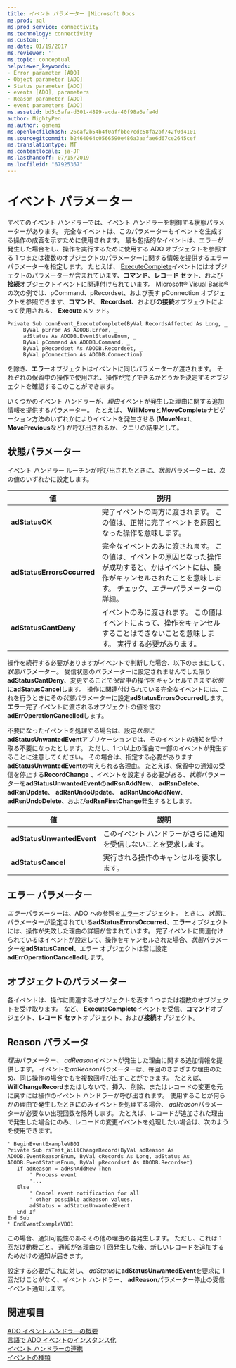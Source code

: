 ```yaml
---
title: イベント パラメーター |Microsoft Docs
ms.prod: sql
ms.prod_service: connectivity
ms.technology: connectivity
ms.custom: ''
ms.date: 01/19/2017
ms.reviewer: ''
ms.topic: conceptual
helpviewer_keywords:
- Error parameter [ADO]
- Object parameter [ADO]
- Status parameter [ADO]
- events [ADO], parameters
- Reason parameter [ADO]
- event parameters [ADO]
ms.assetid: bd5c5afa-d301-4899-acda-40f98a6afa4d
author: MightyPen
ms.author: genemi
ms.openlocfilehash: 26caf2b54b4f0affbbe7cdc58fa2bf742f0d4101
ms.sourcegitcommit: b2464064c0566590e486a3aafae6d67ce2645cef
ms.translationtype: MT
ms.contentlocale: ja-JP
ms.lasthandoff: 07/15/2019
ms.locfileid: "67925367"
---
```

# <a name="event-parameters"></a>イベント パラメーター
すべてのイベント ハンドラーでは、イベント ハンドラーを制御する状態パラメーターがあります。 完全なイベントは、このパラメーターもイベントを生成する操作の成否を示すために使用されます。 最も包括的なイベントは、エラーが発生した場合をし、操作を実行するために使用する ADO オブジェクトを参照する 1 つまたは複数のオブジェクトのパラメーターに関する情報を提供するエラー パラメーターを指定します。 たとえば、 [ExecuteComplete](../../../ado/reference/ado-api/executecomplete-event-ado.md)イベントにはオブジェクトのパラメーターが含まれています、**コマンド**、**レコード セット**、および**接続**オブジェクトイベントに関連付けられています。 Microsoft® Visual Basic® の次の例では、pCommand、pRecordset、および表す pConnection オブジェクトを参照できます、**コマンド**、 **Recordset**、および**の接続**オブジェクトによって使用される、 **Execute**メソッド。  
  
```  
Private Sub connEvent_ExecuteComplete(ByVal RecordsAffected As Long, _  
     ByVal pError As ADODB.Error, _  
     adStatus As ADODB.EventStatusEnum, _  
     ByVal pCommand As ADODB.Command, _  
     ByVal pRecordset As ADODB.Recordset, _  
     ByVal pConnection As ADODB.Connection)  
```  
  
 を除き、**エラー**オブジェクトはイベントに同じパラメーターが渡されます。 それぞれの保留中の操作で使用され、操作が完了できるかどうかを決定するオブジェクトを確認するこのことができます。  
  
 いくつかのイベント ハンドラーが、*理由*イベントが発生した理由に関する追加情報を提供するパラメーター。 たとえば、 **WillMove**と**MoveComplete**ナビゲーション方法のいずれかによりイベントを発生させる (**MoveNext**、 **MovePrevious**など) が呼び出されるか、クエリの結果として。  
  
## <a name="status-parameter"></a>状態パラメーター  
 イベント ハンドラー ルーチンが呼び出されたときに、*状態*パラメーターは、次の値のいずれかに設定します。  
  
|値|説明|  
|-----------|-----------------|  
|**adStatusOK**|完了イベントの両方に渡されます。 この値は、正常に完了イベントを原因となった操作を意味します。|  
|**adStatusErrorsOccurred**|完全なイベントのみに渡されます。 この値は、イベントの原因となった操作が成功すると、かはイベントには、操作がキャンセルされたことを意味します。 チェック、*エラー*パラメーターの詳細。|  
|**adStatusCantDeny**|イベントのみに渡されます。 この値はイベントによって、操作をキャンセルすることはできないことを意味します。 実行する必要があります。|  
  
 操作を続行する必要がありますがイベントで判断した場合、以下のままにして、*状態*パラメーター。 受信状態のパラメーターに設定されませんでした限り**adStatusCantDeny**、変更することで保留中の操作をキャンセルできます*状態*に**adStatusCancel**します。 操作に関連付けられている完全なイベントには、これを行うときにその*状態*パラメーターに設定**adStatusErrorsOccurred**します。 **エラー**完了イベントに渡されるオブジェクトの値を含む**adErrOperationCancelled**します。  
  
 不要になったイベントを処理する場合は、設定*状態*に**adStatusUnwantedEvent**アプリケーションでは、そのイベントの通知を受け取る不要になったとします。 ただし、1 つ以上の理由で一部のイベントが発生することに注意してください。 その場合は、指定する必要があります**adStatusUnwantedEvent**の考えられる各理由。 たとえば、保留中の通知の受信を停止する**RecordChange** 、イベントを設定する必要がある、*状態*パラメーターを**adStatusUnwantedEvent**の**adRsnAddNew**、 **adRsnDelete**、 **adRsnUpdate**、 **adRsnUndoUpdate**、 **adRsnUndoAddNew**、**adRsnUndoDelete**、および**adRsnFirstChange**発生するとします。  
  
|値|説明|  
|-----------|-----------------|  
|**adStatusUnwantedEvent**|このイベント ハンドラーがさらに通知を受信しないことを要求します。|  
|**adStatusCancel**|実行される操作のキャンセルを要求します。|  
  
## <a name="error-parameter"></a>エラー パラメーター  
 *エラー*パラメーターは、ADO への参照を[エラー](../../../ado/reference/ado-api/error-object.md)オブジェクト。 ときに、*状態*にパラメーターが設定されている**adStatusErrorsOccurred**、**エラー**オブジェクトには、操作が失敗した理由の詳細が含まれています。 完了イベントに関連付けられているはイベントが設定して、操作をキャンセルされた場合、*状態*パラメーターを**adStatusCancel**、エラー オブジェクトは常に設定**adErrOperationCancelled**します。  
  
## <a name="object-parameter"></a>オブジェクトのパラメーター  
 各イベントは、操作に関連するオブジェクトを表す 1 つまたは複数のオブジェクトを受け取ります。 など、 **ExecuteComplete**イベントを受信、**コマンド**オブジェクト、**レコード セット**オブジェクト、および**接続**オブジェクト。  
  
## <a name="reason-parameter"></a>Reason パラメータ  
 *理由*パラメーター、 *adReason*イベントが発生した理由に関する追加情報を提供します。 イベントを*adReason*パラメーターは、毎回のさまざまな理由のため、同じ操作の場合でもを複数回呼び出すことができます。 たとえば、 **WillChangeRecord**またはしないで、挿入、削除、またはレコードの変更を元に戻すには操作のイベント ハンドラーが呼び出されます。 使用することが何らかの理由で発生したときにのみイベントを処理する場合、 *adReason*パラメーターが必要ない出現回数を除外します。 たとえば、レコードが追加された理由で発生した場合にのみ、レコードの変更イベントを処理したい場合は、次のようを使用できます。  
  
```  
' BeginEventExampleVB01  
Private Sub rsTest_WillChangeRecord(ByVal adReason As ADODB.EventReasonEnum, ByVal cRecords As Long, adStatus As ADODB.EventStatusEnum, ByVal pRecordset As ADODB.Recordset)  
   If adReason = adRsnAddNew Then  
       ' Process event  
       '...  
   Else  
       ' Cancel event notification for all  
       ' other possible adReason values.  
       adStatus = adStatusUnwantedEvent  
   End If  
End Sub  
' EndEventExampleVB01  
```  
  
 この場合、通知可能性のあるその他の理由の各発生します。 ただし、これは 1 回だけ動機ごと。 通知が各理由の 1 回発生した後、新しいレコードを追加するためだけの通知が届きます。  
  
 設定する必要がこれに対し、 *adStatus*に**adStatusUnwantedEvent**を要求に 1 回だけことがなく、イベント ハンドラー、 **adReason**パラメーター停止の受信イベント通知します。  
  
## <a name="see-also"></a>関連項目  
 [ADO イベント ハンドラーの概要](../../../ado/guide/data/ado-event-handler-summary.md)   
 [言語で ADO イベントのインスタンス化](../../../ado/guide/data/ado-event-instantiation-by-language.md)   
 [イベント ハンドラーの連携](../../../ado/guide/data/how-event-handlers-work-together.md)   
 [イベントの種類](../../../ado/guide/data/types-of-events.md)
